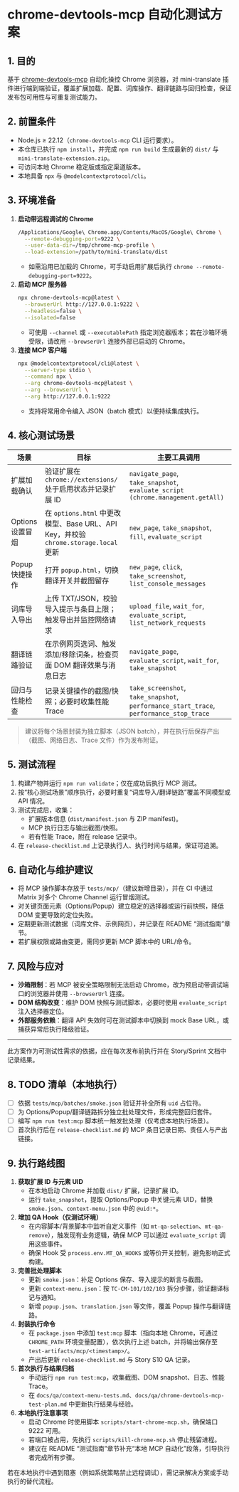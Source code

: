 # chrome-devtools-mcp 自动化测试方案

## 1. 目的
基于 [chrome-devtools-mcp](https://github.com/ChromeDevTools/chrome-devtools-mcp) 自动化操控 Chrome 浏览器，对 mini-translate 插件进行端到端验证，覆盖扩展加载、配置、词库操作、翻译链路与回归检查，保证发布包可用性与可重复测试能力。

## 2. 前置条件
- Node.js ≥ 22.12（`chrome-devtools-mcp` CLI 运行要求）。
- 本仓库已执行 `npm install`，并完成 `npm run build` 生成最新的 `dist/` 与 `mini-translate-extension.zip`。
- 可访问本地 Chrome 稳定版或指定渠道版本。
- 本地具备 `npx` 与 `@modelcontextprotocol/cli`。

## 3. 环境准备
1. **启动带远程调试的 Chrome**
   ```bash
   /Applications/Google\ Chrome.app/Contents/MacOS/Google\ Chrome \
     --remote-debugging-port=9222 \
     --user-data-dir=/tmp/chrome-mcp-profile \
     --load-extension=/path/to/mini-translate/dist
   ```
   - 如需沿用已加载的 Chrome，可手动启用扩展后执行 `chrome --remote-debugging-port=9222`。
2. **启动 MCP 服务器**
   ```bash
   npx chrome-devtools-mcp@latest \
     --browserUrl http://127.0.0.1:9222 \
     --headless=false \
     --isolated=false
   ```
   - 可使用 `--channel` 或 `--executablePath` 指定浏览器版本；若在沙箱环境受限，请改用 `--browserUrl` 连接外部已启动的 Chrome。
3. **连接 MCP 客户端**
   ```bash
   npx @modelcontextprotocol/cli@latest \
     --server-type stdio \
     --command npx \
     --arg chrome-devtools-mcp@latest \
     --arg --browserUrl \
     --arg http://127.0.0.1:9222
   ```
   - 支持将常用命令编入 JSON（batch 模式）以便持续集成执行。

## 4. 核心测试场景
| 场景 | 目标 | 主要工具调用 |
| --- | --- | --- |
| 扩展加载确认 | 验证扩展在 `chrome://extensions/` 处于启用状态并记录扩展 ID | `navigate_page`, `take_snapshot`, `evaluate_script (chrome.management.getAll)` |
| Options 设置冒烟 | 在 `options.html` 中更改模型、Base URL、API Key，并校验 `chrome.storage.local` 更新 | `new_page`, `take_snapshot`, `fill`, `evaluate_script` |
| Popup 快捷操作 | 打开 `popup.html`，切换翻译开关并截图留存 | `new_page`, `click`, `take_screenshot`, `list_console_messages` |
| 词库导入导出 | 上传 TXT/JSON，校验导入提示与条目上限；触发导出并监控网络请求 | `upload_file`, `wait_for`, `evaluate_script`, `list_network_requests` |
| 翻译链路验证 | 在示例网页选词、触发添加/移除词条，检查页面 DOM 翻译效果与消息日志 | `navigate_page`, `evaluate_script`, `wait_for`, `take_snapshot` |
| 回归与性能检查 | 记录关键操作的截图/快照；必要时收集性能 Trace | `take_screenshot`, `take_snapshot`, `performance_start_trace`, `performance_stop_trace` |

> 建议将每个场景封装为独立脚本（JSON batch），并在执行后保存产出（截图、网络日志、Trace 文件）作为发布附证。

## 5. 测试流程
1. 构建产物并运行 `npm run validate`；仅在成功后执行 MCP 测试。
2. 按“核心测试场景”顺序执行，必要时重复“词库导入/翻译链路”覆盖不同模型或 API 情况。
3. 测试完成后，收集：
   - 扩展版本信息 (`dist/manifest.json` 与 ZIP manifest)。
   - MCP 执行日志与输出截图/快照。
   - 若有性能 Trace，附在 release 记录中。
4. 在 `release-checklist.md` 上记录执行人、执行时间与结果，保证可追溯。

## 6. 自动化与维护建议
- 将 MCP 操作脚本存放于 `tests/mcp/`（建议新增目录），并在 CI 中通过 Matrix 对多个 Chrome Channel 运行冒烟测试。
- 对关键页面元素（Options/Popup）建立稳定的选择器或运行前快照，降低 DOM 变更导致的定位失败。
- 定期更新测试数据（词库文件、示例网页），并记录在 README “测试指南”章节。
- 若扩展权限或路由变更，需同步更新 MCP 脚本中的 URL/命令。

## 7. 风险与应对
- **沙箱限制**：若 MCP 被安全策略限制无法启动 Chrome，改为预启动带调试端口的浏览器并使用 `--browserUrl` 连接。
- **DOM 结构改变**：维护 DOM 快照与测试脚本，必要时使用 `evaluate_script` 注入选择器定位。
- **外部服务依赖**：翻译 API 失效时可在测试脚本中切换到 mock Base URL，或捕获异常后执行降级验证。

---
此方案作为可测试性需求的依据，应在每次发布前执行并在 Story/Sprint 文档中记录结果。

## 8. TODO 清单（本地执行）
- [ ] 依据 `tests/mcp/batches/smoke.json` 验证并补全所有 `uid` 占位符。
- [ ] 为 Options/Popup/翻译链路拆分独立批处理文件，形成完整回归套件。
- [ ] 编写 `npm run test:mcp` 脚本统一触发批处理（仅考虑本地执行场景）。
- [ ] 首次执行后在 `release-checklist.md` 的 MCP 条目记录日期、责任人与产出链接。

## 9. 执行路线图
1. **获取扩展 ID 与元素 UID**  
   - 在本地启动 Chrome 并加载 `dist/` 扩展，记录扩展 ID。  
   - 运行 `take_snapshot`，提取 Options/Popup 中关键元素 UID，替换 `smoke.json`、`context-menu.json` 中的 `@uid:*`。  
2. **增加 QA Hook（仅测试环境）**  
   - 在内容脚本/背景脚本中监听自定义事件（如 `mt-qa-selection`、`mt-qa-remove`），触发现有业务逻辑，确保 MCP 可以通过 `evaluate_script` 调用这些事件。  
   - 确保 Hook 受 `process.env.MT_QA_HOOKS` 或等价开关控制，避免影响正式构建。  
3. **完善批处理脚本**  
   - 更新 `smoke.json`：补足 Options 保存、导入提示的断言与截图。  
   - 更新 `context-menu.json`：按 `TC-CM-101/102/103` 拆分步骤，验证翻译标记与通知。  
   - 新增 `popup.json`、`translation.json` 等文件，覆盖 Popup 操作与翻译链路。  
4. **封装执行命令**  
   - 在 `package.json` 中添加 `test:mcp` 脚本（指向本地 Chrome，可通过 `CHROME_PATH` 环境变量配置），依次执行上述 batch，并将输出保存至 `test-artifacts/mcp/<timestamp>/`。  
   - 产出后更新 `release-checklist.md` 与 Story S10 QA 记录。  
5. **首次执行与结果归档**  
   - 手动运行 `npm run test:mcp`，收集截图、DOM snapshot、日志、性能 Trace。  
   - 在 `docs/qa/context-menu-tests.md`、`docs/qa/chrome-devtools-mcp-test-plan.md` 中更新执行结果与经验。  
6. **本地执行注意事项**  
   - 启动 Chrome 时使用脚本 `scripts/start-chrome-mcp.sh`，确保端口 9222 可用。  
   - 若端口被占用，先执行 `scripts/kill-chrome-mcp.sh` 停止残留进程。  
   - 建议在 README “测试指南”章节补充“本地 MCP 自动化”段落，引导执行者完成所有步骤。  

若在本地执行中遇到阻塞（例如系统策略禁止远程调试），需记录解决方案或手动执行的替代流程。
